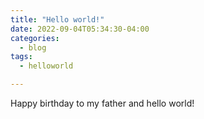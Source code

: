 ```yaml
---
title: "Hello world!"
date: 2022-09-04T05:34:30-04:00
categories:
  - blog
tags:
  - helloworld

---
```


Happy birthday to my father and hello world!